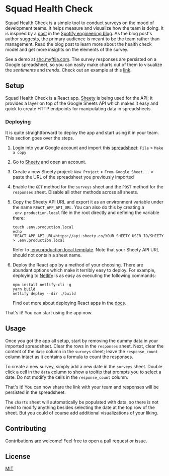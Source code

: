 # Squad Health Check

Squad Health Check is a simple tool to conduct surveys on the mood of development teams. It helps
measure and visualize how the team is doing. It is inspired by a [post](https://engineering.atspotify.com/2014/09/16/squad-health-check-model/) in the [Spotify engineering blog](https://engineering.atspotify.com/).
As the blog post's author suggests, the primary audience is meant to be the team rather than management.
Read the blog post to learn more about the health check model and get more insights on the elements of the survey.

See a demo at [shc.myftija.com](https://shc.myftija.com/). The survey responses are persisted on a Google spreadsheet, so you can easily make charts out of them to visualize the _sentiments_ and _trends_. Check out an example at this [link](https://docs.google.com/spreadsheets/d/1M9t6lABTOY_TPStrJ21326a2tqEFxLaDff_tC-pZzgA/edit#gid=1904152999).

## Setup

Squad Health Check is a React app. [Sheety](https://sheety.co/) is being used for the API; it provides a layer
on top of the Google Sheets API which makes it easy and quick to create HTTP endpoints for manipulating data in spreadsheets.

### Deploying

It is quite straightforward to deploy the app and start using it in your team. This section goes over the steps.

1. Login into your Google account and import this [spreadsheet](https://docs.google.com/spreadsheets/d/1M9t6lABTOY_TPStrJ21326a2tqEFxLaDff_tC-pZzgA/edit#gid=361520908): `File` > `Make a copy`

2. Go to [Sheety](https://sheety.co/) and open an account.

3. Create a new Sheety project: `New Project` > `From Google Sheet...` > paste the URL of the spreadsheet you previously imported

4. Enable the `GET` method for the `surveys` sheet and the `POST` method for the `responses` sheet. Disable all other methods across all sheets.

5. Copy the Sheety API URL and export it as an environment variable under the name `REACT_APP_API_URL`. You can also do this by creating a `.env.production.local` file in the root directly and defining the variable there:

   ```shell
   touch .env.production.local
   echo "REACT_APP_API_URL=https://api.sheety.co/YOUR_SHEETY_USER_ID/SHEETY_PROJECT_NAME" > .env.production.local
   ```

   Refer to [.env.production.local.template](./.env.production.local.template). Note that your Sheety API URL should not contain a sheet name.

6. Deploy the React app by a method of your choosing. There are abundant options which make it terribly easy to deploy. For example, deploying to [Netlify](https://www.netlify.com/) is as easy as executing the following commands:

   ```shell
   npm install netlify-cli -g
   yarn build
   netlify deploy --dir ./build
   ```

   Find out more about deploying React apps in the [docs](https://create-react-app.dev/docs/deployment).

That's it! You can start using the app now.

## Usage

Once you got the app all setup, start by removing the dummy data in your imported spreadsheet.
Clear the rows in the `responses` sheet. Next, clear the content of the `date` column in the `surveys` sheet; leave the `response_count` column intact as it contains a formula to count the responses.

To create a new survey, simply add a new date in the `surveys` sheet. Double click a cell in the `date` column to show a tooltip that prompts you to select a date. Do not modify the cells in the `response_count` column.

That's it! You can now share the link with your team and responses will be persisted in the spreadsheet.

The `charts` sheet will automatically be populated with data, so there is not need to modify anything besides selecting the date at the top row of the sheet. But you could of course add additional visualizations of your liking.

## Contributing

Contributions are welcome! Feel free to open a pull request or issue.

## License

[MIT](./LICENSE)
